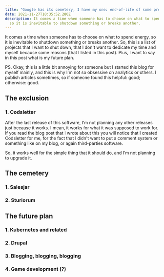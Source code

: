 ```yaml
---
title: "Google has its cemetery, I have my one: end-of-life of some projects..."
date: 2021-11-27T10:35:52.280Z
description: It comes a time when someone has to choose on what to spend energy,
  so it is inevitable to shutdown something or breaks another.
---
```

It comes a time when someone has to choose on what to spend energy, so it is inevitable to shutdown something or breaks another. So, this is a list of projects that I want to shut down, that I don't want to dedicate my time and myself because some reasons (that I listed in this post). Plus, I want to say in this post what is my future plan. 

PS. Okay, this is a little bit annoying for someone but I started this blog for myself mainly, and this is why I'm not so obsessive on analytics or others. I publish articles sometimes, so if someone found this helpful: good; otherwise: good.

## The exclusion

### 1. Codsletter

After the last release of this software, I'm not planning any other releases just because it works. I mean, it works for what it was supposed to work for. If you read the blog post that I wrote about this you will notice that I created Codsletter for me, for the fact that I didn't want to put a comment system or something like on my blog, or again third-parties software. 

So, it works well for the simple thing that it should do, and I'm not planning to upgrade it.

## The cemetery

### 1. Salesjar

### 2. Sturiorum

## The future plan

### 1. Kubernetes and related

### 2. Drupal

### 3. Blogging, blogging, blogging

### 4. Game development (?)